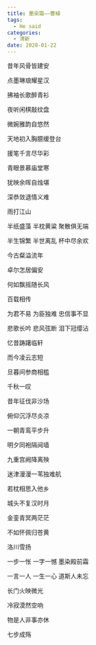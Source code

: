 ```yaml
---
title: 墨染霜——曹植
tags:
  - He said
categories: 
  - 清新
date: 2020-01-22
---
```


昔年风骨皆建安

点墨琳琅耀星汉

拂袖长歌醉青衫

夜听闲棋敲纹盘

微婉雅韵自悠然

<!-- more -->

天地初入胸臆缓登台

援笔千言尽华彩

青眼景慕庙堂寒

犹映余晖自烛堪

深恭敛退情义难

雨打江山



半纸盛藻 半枕黄粱 聚散俱无端

半生锦繁 半世离乱 杯中尽余欢

今古粲溢流年

卓尔怎居偏安

何如飘摇随长风

百载相传



为君不易 为臣独难 忠信事不显

悲歌长吟 悲风弦断 泪下冠缨沾

忆昔踌躇临轩

而今凌云志短

旦暮间参商相槛

千秋一叹



昔年征伐非沙场

俯仰沉浮尽炎凉

一朝青鸾平步升

明夕同袍隔阋墙

九重宫阙降离殃



迷津漫漫一苇独难航

若枕相思入他乡

城头不复汉时月

金銮青冥两茫茫

不如怀佩归苍黄

洛川雪扬



一步一怅 一字一憾 墨染殿前霜

一言一人 一生一心 道斯人未忘

长门火映微光

冷寂漠然空响

物是人非事亦休

七步成殇